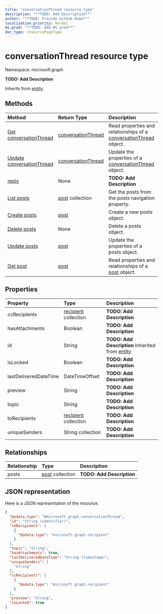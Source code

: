 ```yaml
---
title: "conversationThread resource type"
description: "**TODO: Add Description**"
author: "**TODO: Provide Github Name**"
localization_priority: Normal
ms.prod: "**TODO: Add MS prod**"
doc_type: resourcePageType
---
```


# conversationThread resource type


Namespace: microsoft.graph

**TODO: Add Description**


Inherits from [entity](../resources/entity.md)

## Methods
|Method|Return Type|Description|
|:---|:---|:---|
|[Get conversationThread](../api/conversationthread-get.md)|[conversationThread](../resources/conversationthread.md)|Read properties and relationships of a [conversationThread](../resources/conversationthread.md) object.|
|[Update conversationThread](../api/conversationthread-update.md)|[conversationThread](../resources/conversationthread.md)|Update the properties of a [conversationThread](../resources/conversationthread.md) object.|
|[reply](../api/conversationthread-reply.md)|None|**TODO: Add Description**|
|[List posts](../api/conversationthread-list-posts.md)|[post](../resources/post.md) collection|Get the posts from the posts navigation property.|
|[Create posts](../api/conversationthread-post-posts.md)|[post](../resources/post.md)|Create a new posts object.|
|[Delete posts](../api/conversationthread-delete-posts.md)|None|Delete a posts object.|
|[Update posts](../api/conversationthread-update-posts.md)|[post](../resources/post.md)|Update the properties of a posts object.|
|[Get post](../api/post-get.md)|[post](../resources/post.md)|Read properties and relationships of a [post](../resources/post.md) object.|

## Properties
|Property|Type|Description|
|:---|:---|:---|
|ccRecipients|[recipient](../resources/recipient.md) collection|**TODO: Add Description**|
|hasAttachments|Boolean|**TODO: Add Description**|
|id|String|**TODO: Add Description** Inherited from [entity](../resources/entity.md)|
|isLocked|Boolean|**TODO: Add Description**|
|lastDeliveredDateTime|DateTimeOffset|**TODO: Add Description**|
|preview|String|**TODO: Add Description**|
|topic|String|**TODO: Add Description**|
|toRecipients|[recipient](../resources/recipient.md) collection|**TODO: Add Description**|
|uniqueSenders|String collection|**TODO: Add Description**|

## Relationships
|Relationship|Type|Description|
|:---|:---|:---|
|posts|[post](../resources/post.md) collection|**TODO: Add Description**|

## JSON representation
Here is a JSON representation of the resource.
<!-- {
  "blockType": "resource",
  "keyProperty": "id",
  "@odata.type": "microsoft.graph.conversationThread",
  "baseType": "microsoft.graph.entity",
  "openType": false
}
-->
``` json
{
  "@odata.type": "#microsoft.graph.conversationThread",
  "id": "String (identifier)",
  "toRecipients": [
    {
      "@odata.type": "microsoft.graph.recipient"
    }
  ],
  "topic": "String",
  "hasAttachments": true,
  "lastDeliveredDateTime": "String (timestamp)",
  "uniqueSenders": [
    "String"
  ],
  "ccRecipients": [
    {
      "@odata.type": "microsoft.graph.recipient"
    }
  ],
  "preview": "String",
  "isLocked": true
}
```

